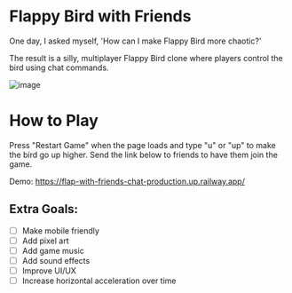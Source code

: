 # Flappy Bird with Friends
One day, I asked myself, 'How can I make Flappy Bird more chaotic?'

The result is a silly, multiplayer Flappy Bird clone where players control the bird using chat commands.

![image](https://github.com/user-attachments/assets/97a9f98c-6a5f-4011-bc1a-371926958141)


# How to Play
Press "Restart Game" when the page loads and type "u" or "up" to make the bird go up higher.
Send the link below to friends to have them join the game.

Demo: https://flap-with-friends-chat-production.up.railway.app/

## Extra Goals:
- [ ] Make mobile friendly
- [ ] Add pixel art
- [ ] Add game music
- [ ] Add sound effects
- [ ] Improve UI/UX
- [ ] Increase horizontal acceleration over time
